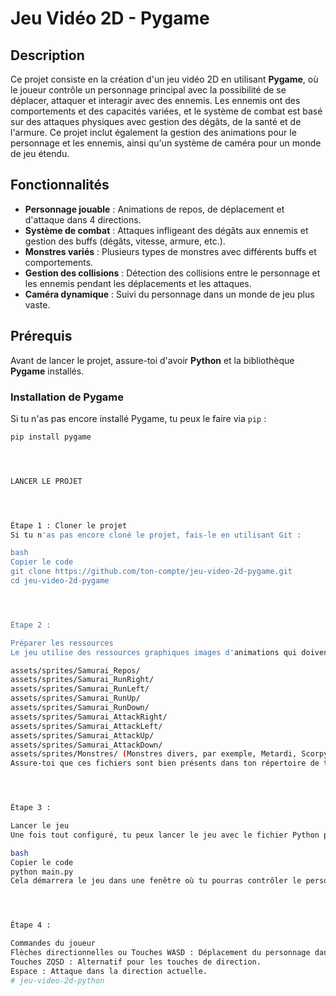 # Jeu Vidéo 2D - Pygame

## Description

Ce projet consiste en la création d'un jeu vidéo 2D en utilisant **Pygame**, où le joueur contrôle un personnage principal avec la possibilité de se déplacer, attaquer et interagir avec des ennemis. Les ennemis ont des comportements et des capacités variées, et le système de combat est basé sur des attaques physiques avec gestion des dégâts, de la santé et de l'armure. Ce projet inclut également la gestion des animations pour le personnage et les ennemis, ainsi qu'un système de caméra pour un monde de jeu étendu.

## Fonctionnalités

- **Personnage jouable** : Animations de repos, de déplacement et d'attaque dans 4 directions.
- **Système de combat** : Attaques infligeant des dégâts aux ennemis et gestion des buffs (dégâts, vitesse, armure, etc.).
- **Monstres variés** : Plusieurs types de monstres avec différents buffs et comportements.
- **Gestion des collisions** : Détection des collisions entre le personnage et les ennemis pendant les déplacements et les attaques.
- **Caméra dynamique** : Suivi du personnage dans un monde de jeu plus vaste.

## Prérequis

Avant de lancer le projet, assure-toi d'avoir **Python** et la bibliothèque **Pygame** installés. 

### Installation de Pygame

Si tu n'as pas encore installé Pygame, tu peux le faire via `pip` :

```bash
pip install pygame




LANCER LE PROJET




Étape 1 : Cloner le projet
Si tu n'as pas encore cloné le projet, fais-le en utilisant Git :

bash
Copier le code
git clone https://github.com/ton-compte/jeu-video-2d-pygame.git
cd jeu-video-2d-pygame




Étape 2 : 

Préparer les ressources
Le jeu utilise des ressources graphiques images d'animations qui doivent être présentes dans les répertoires suivants :

assets/sprites/Samurai_Repos/
assets/sprites/Samurai_RunRight/
assets/sprites/Samurai_RunLeft/
assets/sprites/Samurai_RunUp/
assets/sprites/Samurai_RunDown/
assets/sprites/Samurai_AttackRight/
assets/sprites/Samurai_AttackLeft/
assets/sprites/Samurai_AttackUp/
assets/sprites/Samurai_AttackDown/
assets/sprites/Monstres/ (Monstres divers, par exemple, Metardi, Scorpy, etc.)
Assure-toi que ces fichiers sont bien présents dans ton répertoire de travail. Sinon, les animations ne se chargeront pas correctement.




Étape 3 : 

Lancer le jeu
Une fois tout configuré, tu peux lancer le jeu avec le fichier Python principal. Ouvre un terminal dans le répertoire du projet et exécute la commande suivante :

bash
Copier le code
python main.py
Cela démarrera le jeu dans une fenêtre où tu pourras contrôler le personnage et interagir avec les ennemis.




Étape 4 : 

Commandes du joueur
Flèches directionnelles ou Touches WASD : Déplacement du personnage dans les quatre directions.
Touches ZQSD : Alternatif pour les touches de direction.
Espace : Attaque dans la direction actuelle.
#   j e u - v i d e o - 2 d - p y t h o n  
 
